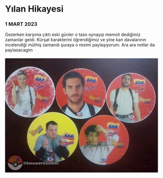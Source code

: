 # Yılan Hikayesi

### 1 MART 2023

Gezerken karşıma çıktı eski günler o taso oynayıp memoli dediğimiz zamanlar geldi. Kürşat karakterini öğrendiğimiz ve yine kan davalarının incelendiği müthiş zamandı şuraya o resimi paylaşıyorum. Ara ara notlar da paylasacagim

![alt](../assets/FfawrdHWIAABj5U.jpg)
